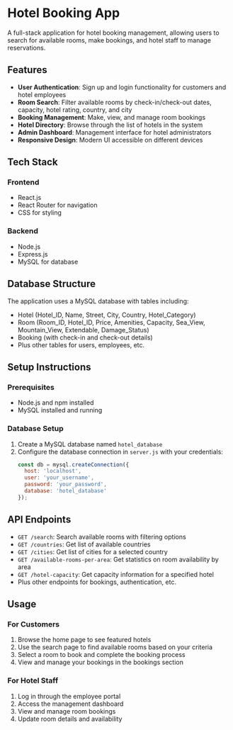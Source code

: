 # Hotel Booking App

A full-stack application for hotel booking management, allowing users to search for available rooms, make bookings, and hotel staff to manage reservations.

## Features

- **User Authentication**: Sign up and login functionality for customers and hotel employees
- **Room Search**: Filter available rooms by check-in/check-out dates, capacity, hotel rating, country, and city
- **Booking Management**: Make, view, and manage room bookings
- **Hotel Directory**: Browse through the list of hotels in the system
- **Admin Dashboard**: Management interface for hotel administrators
- **Responsive Design**: Modern UI accessible on different devices

## Tech Stack

### Frontend
- React.js
- React Router for navigation
- CSS for styling

### Backend
- Node.js
- Express.js
- MySQL for database

## Database Structure

The application uses a MySQL database with tables including:
- Hotel (Hotel_ID, Name, Street, City, Country, Hotel_Category)
- Room (Room_ID, Hotel_ID, Price, Amenities, Capacity, Sea_View, Mountain_View, Extendable, Damage_Status)
- Booking (with check-in and check-out details)
- Plus other tables for users, employees, etc.

## Setup Instructions

### Prerequisites
- Node.js and npm installed
- MySQL installed and running

### Database Setup
1. Create a MySQL database named `hotel_database`
2. Configure the database connection in `server.js` with your credentials:
   ```js
   const db = mysql.createConnection({
     host: 'localhost',
     user: 'your_username',
     password: 'your_password',
     database: 'hotel_database'
   });
   ```










## API Endpoints

- `GET /search`: Search available rooms with filtering options
- `GET /countries`: Get list of available countries
- `GET /cities`: Get list of cities for a selected country
- `GET /available-rooms-per-area`: Get statistics on room availability by area
- `GET /hotel-capacity`: Get capacity information for a specified hotel
- Plus other endpoints for bookings, authentication, etc.

## Usage

### For Customers
1. Browse the home page to see featured hotels
2. Use the search page to find available rooms based on your criteria
3. Select a room to book and complete the booking process
4. View and manage your bookings in the bookings section

### For Hotel Staff
1. Log in through the employee portal
2. Access the management dashboard
3. View and manage room bookings
4. Update room details and availability







